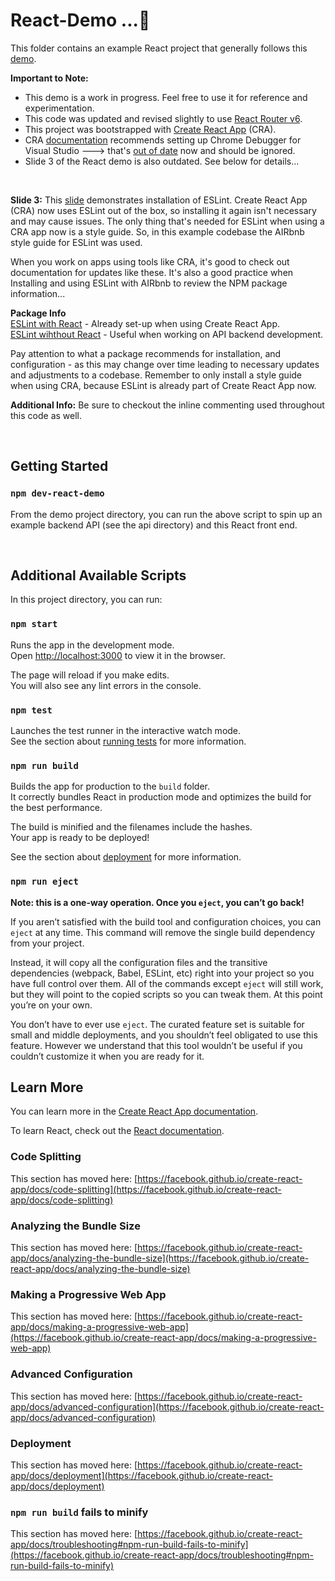 
# React-Demo ...🚀

This folder contains an example React project that generally follows this [demo](https://present.yourcode.app/af6e49c0-4be7-11e9-90d3-85a73e7e935c/0). 

**Important to Note:** 
* This demo is a work in progress. Feel free to use it for reference and experimentation. 
* This code was updated and revised slightly to use [React Router v6](https://reactrouterdotcom.fly.dev/docs/en/v6). 
* This project was bootstrapped with [Create React App](https://github.com/facebook/create-react-app) (CRA).
* CRA [documentation](https://create-react-app.dev/docs/setting-up-your-editor) recommends setting up Chrome Debugger for Visual Studio ---> that's [out of date](https://github.com/Microsoft/vscode-chrome-debug/blob/master/README.md#troubleshooting) now and should be ignored. 
* Slide 3 of the React demo is also outdated. See below for details...

<br>

**Slide 3:**  This [slide](https://present.yourcode.app/af6e49c0-4be7-11e9-90d3-85a73e7e935c/3) demonstrates installation of ESLint. Create React App (CRA) now uses ESLint out of the box, so installing it again isn't necessary and may cause issues. The only thing that's needed for ESLint when using a CRA app now is a style guide. So, in this example codebase the AIRbnb style guide for ESLint was used. 

When you work on apps using tools like CRA, it's good to check out documentation for updates like these. It's also a good practice when Installing and using ESLint with AIRbnb to review the NPM package information...

**Package Info**  
[ESLint with React](https://www.npmjs.com/package/eslint-config-airbnb) - Already set-up when using Create React App.    
[ESLint wihthout React](https://www.npmjs.com/package/eslint-config-airbnb-base) - Useful when working on API backend development.  

Pay attention to what a package recommends for installation, and configuration - as this may change over time leading to necessary updates and adjustments to a codebase. Remember to only install a style guide when using CRA, because ESLint is already part of Create React App now. 

**Additional Info:** Be sure to checkout the inline commenting used throughout this code as well. 

<br>

## Getting Started
### `npm dev-react-demo`

From the demo project directory, you can run the above script to spin up an example backend API (see the api directory) and this React front end.   


<br>

## Additional Available Scripts

In this project directory, you can run:

### `npm start`

Runs the app in the development mode.\
Open [http://localhost:3000](http://localhost:3000) to view it in the browser.

The page will reload if you make edits.\
You will also see any lint errors in the console.

### `npm test`

Launches the test runner in the interactive watch mode.\
See the section about [running tests](https://facebook.github.io/create-react-app/docs/running-tests) for more information.

### `npm run build`

Builds the app for production to the `build` folder.\
It correctly bundles React in production mode and optimizes the build for the best performance.

The build is minified and the filenames include the hashes.\
Your app is ready to be deployed!

See the section about [deployment](https://facebook.github.io/create-react-app/docs/deployment) for more information.

### `npm run eject`

**Note: this is a one-way operation. Once you `eject`, you can’t go back!**

If you aren’t satisfied with the build tool and configuration choices, you can `eject` at any time. This command will remove the single build dependency from your project.

Instead, it will copy all the configuration files and the transitive dependencies (webpack, Babel, ESLint, etc) right into your project so you have full control over them. All of the commands except `eject` will still work, but they will point to the copied scripts so you can tweak them. At this point you’re on your own.

You don’t have to ever use `eject`. The curated feature set is suitable for small and middle deployments, and you shouldn’t feel obligated to use this feature. However we understand that this tool wouldn’t be useful if you couldn’t customize it when you are ready for it.

## Learn More

You can learn more in the [Create React App documentation](https://facebook.github.io/create-react-app/docs/getting-started).

To learn React, check out the [React documentation](https://reactjs.org/).

### Code Splitting

This section has moved here: [https://facebook.github.io/create-react-app/docs/code-splitting](https://facebook.github.io/create-react-app/docs/code-splitting)

### Analyzing the Bundle Size

This section has moved here: [https://facebook.github.io/create-react-app/docs/analyzing-the-bundle-size](https://facebook.github.io/create-react-app/docs/analyzing-the-bundle-size)

### Making a Progressive Web App

This section has moved here: [https://facebook.github.io/create-react-app/docs/making-a-progressive-web-app](https://facebook.github.io/create-react-app/docs/making-a-progressive-web-app)

### Advanced Configuration

This section has moved here: [https://facebook.github.io/create-react-app/docs/advanced-configuration](https://facebook.github.io/create-react-app/docs/advanced-configuration)

### Deployment

This section has moved here: [https://facebook.github.io/create-react-app/docs/deployment](https://facebook.github.io/create-react-app/docs/deployment)

### `npm run build` fails to minify

This section has moved here: [https://facebook.github.io/create-react-app/docs/troubleshooting#npm-run-build-fails-to-minify](https://facebook.github.io/create-react-app/docs/troubleshooting#npm-run-build-fails-to-minify)
